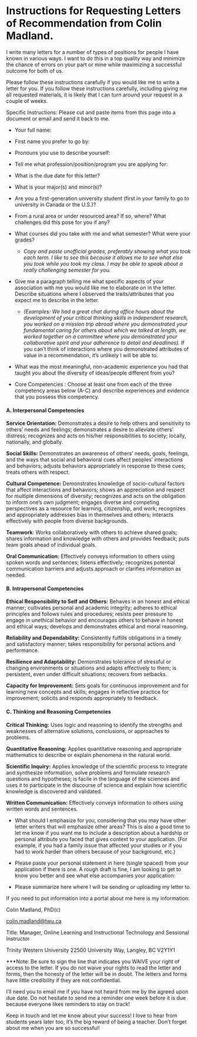 # Instructions for Requesting Letters of Recommendation from Colin Madland.

I write many letters for a number of types of positions for people I have known in various ways.  I want to do this in a top quality way and minimize the chance of errors on your part or mine while maximizing a successful outcome for both of us.

Please follow these instructions carefully if you would like me to write a letter for you.   If you follow these instructions carefully, including giving me all requested materials, it is likely that I can turn around your request in a couple of weeks.

Specific Instructions: Please cut and paste items from this page into a document or email and send it back to me.

- Your full name:

- First name you prefer to go by:

- Pronouns you use to describe yourself:

- Tell me what profession/position/program you are applying for:

- What is the due date for this letter?

-  What is your major(s) and minor(s)?

- Are you a first-generation university student (first in your family to go to university in Canada or the U.S.)?

- From a rural area or under resourced area? If so, where? What challenges did this pose for you if any?

- What courses did you take with me and what semester? What were your grades?  
    - *Copy and paste unofficial grades, preferably showing what you took each term. I like to see this because it allows me to see what else you took while you took my class. I may be able to speak about a really challenging semester for you.*

- Give me a paragraph telling me what specific aspects of your association with me you would like me to elaborate on in the letter. Describe situations where I observed the traits/attributes that you expect me to describe in the letter.   
    - *(Examples: We had a great chat during office hours about the development of your critical thinking skills in independent research, you worked on a mission trip abroad where you demonstrated your fundamental caring for others about which we talked at length, we worked together on a committee where you demonstrated your collaborative spirit and your adherence to detail and deadlines).*   If you can’t think of interactions where you demonstrated attributes of value in a recommendation, it’s unlikely I will be able to.

- What was the most meaningful, non-academic experience you had that taught you about the diversity of ideas/people different from you?

- Core Competencies : Choose at least one from each of the three competency areas below (A-C) and describe experiences and evidence that you possess this competency.

#### A. Interpersonal Competencies

**Service Orientation:** Demonstrates a desire to help others and sensitivity to others’ needs and feelings; demonstrates a desire to alleviate others’ distress; recognizes and acts on his/her responsibilities to society; locally, nationally, and globally.

**Social Skills:** Demonstrates an awareness of others’ needs, goals, feelings, and the ways that social and behavioral cues affect peoples’ interactions and behaviors; adjusts behaviors appropriately in response to these cues; treats others with respect.

**Cultural Competence:** Demonstrates knowledge of socio-cultural factors that affect interactions and behaviors; shows an appreciation and respect for multiple dimensions of diversity; recognizes and acts on the obligation to inform one’s own judgment; engages diverse and competing perspectives as a resource for learning, citizenship, and work; recognizes and appropriately addresses bias in themselves and others; interacts effectively with people from diverse backgrounds.

**Teamwork**: Works collaboratively with others to achieve shared goals; shares information and knowledge with others and provides feedback; puts team goals ahead of individual goals.

 **Oral Communication:** Effectively conveys information to others using spoken words and sentences; listens effectively; recognizes potential communication barriers and adjusts approach or clarifies information as needed.

 

#### B. Intrapersonal Competencies

**Ethical Responsibility to Self and Others:** Behaves in an honest and ethical manner; cultivates personal and academic integrity; adheres to ethical principles and follows rules and procedures; resists peer pressure to engage in unethical behavior and encourages others to behave in honest and ethical ways; develops and demonstrates ethical and moral reasoning.

 

**Reliability and Dependability:** Consistently fulfills obligations in a timely and satisfactory manner; takes responsibility for personal actions and performance.

**Resilience and Adaptability:** Demonstrates tolerance of stressful or changing environments or situations and adapts effectively to them; is persistent, even under difficult situations; recovers from setbacks.

 

**Capacity for Improvement:** Sets goals for continuous improvement and for learning new concepts and skills; engages in reflective practice for improvement; solicits and responds appropriately to feedback.

 

#### C. Thinking and Reasoning Competencies

**Critical Thinking:** Uses logic and reasoning to identify the strengths and weaknesses of alternative solutions, conclusions, or approaches to problems.

 

**Quantitative Reasoning:** Applies quantitative reasoning and appropriate mathematics to describe or explain phenomena in the natural world.

 

**Scientific Inquiry:** Applies knowledge of the scientific process to integrate and synthesize information, solve problems and formulate research questions and hypotheses; is facile in the language of the sciences and uses it to participate in the discourse of science and explain how scientific knowledge is discovered and validated.

 

**Written Communication:** Effectively conveys information to others using written words and sentences.

 

 

-  What should I emphasize for you, considering that you may have other letter writers that will emphasize other areas? This is also a good time to let me know if you want me to include a description about a hardship or personal attribute you faced that gives context to your application. (For example, if you had a family issue that affected your studies or if you had to work harder than others because of your background, etc.)


- Please paste your personal statement in here (single spaced) from your application if there is one. A rough draft is fine, I am looking to get to know you better and see what else accompanies your application:

 

- Please summarize here where I will be sending or uploading my letter to.

If you need to put information into a portal about me here is my information:

Colin Madland, PhD(c)

colin.madland@twu.ca

Title: Manager, Online Learning and Instructional Technology and Sessional Instructor

Trinity Western University
22500 University Way,
Langley, BC
V2Y1Y1


***Note: Be sure to sign the line that indicates you WAIVE your right of access to the letter.  If you do not waive your rights to read the letter and forms, then the honesty of the letter will be in doubt.  The letters and forms have little credibility if they are not confidential.

 

I’ll need you to email me if you have not heard from me by the agreed upon due date. Do not hesitate to send me a reminder one week before it is due because everyone likes reminders to stay on track!


Keep in touch and let me know about your success! I love to hear from students years later too, it’s the big reward of being a teacher. Don’t forget about me when you are so successful!